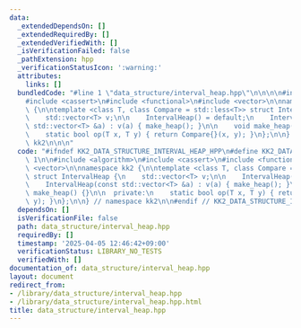 ```yaml
---
data:
  _extendedDependsOn: []
  _extendedRequiredBy: []
  _extendedVerifiedWith: []
  _isVerificationFailed: false
  _pathExtension: hpp
  _verificationStatusIcon: ':warning:'
  attributes:
    links: []
  bundledCode: "#line 1 \"data_structure/interval_heap.hpp\"\n\n\n\n#include <algorithm>\n\
    #include <cassert>\n#include <functional>\n#include <vector>\n\nnamespace kk2\
    \ {\n\ntemplate <class T, class Compare = std::less<T>> struct IntervalHeap {\n\
    \    std::vector<T> v;\n\n    IntervalHeap() = default;\n    IntervalHeap(const\
    \ std::vector<T> &a) : v(a) { make_heap(); }\n\n    void make_heap() {}\n\n  private:\n\
    \    static bool op(T x, T y) { return Compare{}(x, y); }\n};\n\n} // namespace\
    \ kk2\n\n\n"
  code: "#ifndef KK2_DATA_STRUCTURE_INTERVAL_HEAP_HPP\n#define KK2_DATA_STRUCTURE_INTERVAL_HEAP_HPP\
    \ 1\n\n#include <algorithm>\n#include <cassert>\n#include <functional>\n#include\
    \ <vector>\n\nnamespace kk2 {\n\ntemplate <class T, class Compare = std::less<T>>\
    \ struct IntervalHeap {\n    std::vector<T> v;\n\n    IntervalHeap() = default;\n\
    \    IntervalHeap(const std::vector<T> &a) : v(a) { make_heap(); }\n\n    void\
    \ make_heap() {}\n\n  private:\n    static bool op(T x, T y) { return Compare{}(x,\
    \ y); }\n};\n\n} // namespace kk2\n\n#endif // KK2_DATA_STRUCTURE_INTERVAL_HEAP_HPP\n"
  dependsOn: []
  isVerificationFile: false
  path: data_structure/interval_heap.hpp
  requiredBy: []
  timestamp: '2025-04-05 12:46:42+09:00'
  verificationStatus: LIBRARY_NO_TESTS
  verifiedWith: []
documentation_of: data_structure/interval_heap.hpp
layout: document
redirect_from:
- /library/data_structure/interval_heap.hpp
- /library/data_structure/interval_heap.hpp.html
title: data_structure/interval_heap.hpp
---
```

